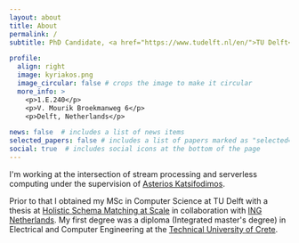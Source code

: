 ```yaml
---
layout: about
title: About
permalink: /
subtitle: PhD Candidate, <a href="https://www.tudelft.nl/en/">TU Delft</a>, <a href="https://www.tudelft.nl/ewi/over-de-faculteit/afdelingen/software-technology">Software Technology</a>, <a href="https://www.wis.ewi.tudelft.nl/">Web Information Systems</a>

profile:
  align: right
  image: kyriakos.png
  image_circular: false # crops the image to make it circular
  more_info: >
    <p>1.E.240</p>
    <p>V. Mourik Broekmanweg 6</p>
    <p>Delft, Netherlands</p>

news: false  # includes a list of news items
selected_papers: false # includes a list of papers marked as "selected={true}"
social: true  # includes social icons at the bottom of the page
---
```


I'm working at the intersection of stream processing and serverless computing under the supervision of [Asterios Katsifodimos](http://asterios.katsifodimos.com/).


Prior to that I obtained my MSc in Computer Science at TU Delft with a thesis at [Holistic Schema Matching at Scale](https://repository.tudelft.nl/islandora/object/uuid%3Af4ebeda3-6465-49da-813b-f1e6e0820c60) in collaboration with [ING Netherlands](https://www.ing.nl/en/personal).
My first degree was a diploma (Integrated master's degree) in Electrical and Computer Engineering at the [Technical University of Crete](https://www.tuc.gr/index.php?id=5397).


